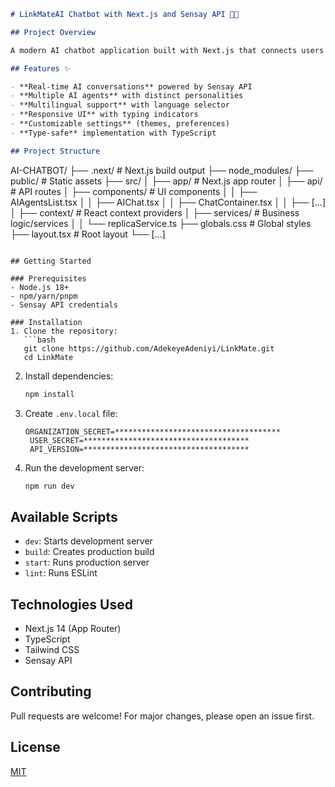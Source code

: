 ```markdown
# LinkMateAI Chatbot with Next.js and Sensay API 🤖💬

## Project Overview

A modern AI chatbot application built with Next.js that connects users through Sensay API, featuring multilingual support, customizable AI agents, and real-time conversation capabilities.

## Features ✨

- **Real-time AI conversations** powered by Sensay API
- **Multiple AI agents** with distinct personalities
- **Multilingual support** with language selector
- **Responsive UI** with typing indicators
- **Customizable settings** (themes, preferences)
- **Type-safe** implementation with TypeScript

## Project Structure
```

AI-CHATBOT/
├── .next/ # Next.js build output
├── node_modules/
├── public/ # Static assets
├── src/
│ ├── app/ # Next.js app router
│ ├── api/ # API routes
│ ├── components/ # UI components
│ │ ├── AIAgentsList.tsx
│ │ ├── AIChat.tsx
│ │ ├── ChatContainer.tsx
│ │ ├── [...]
│ ├── context/ # React context providers
│ ├── services/ # Business logic/services
│ │ └── replicaService.ts
├── globals.css # Global styles
├── layout.tsx # Root layout
└── [...]

````

## Getting Started

### Prerequisites
- Node.js 18+
- npm/yarn/pnpm
- Sensay API credentials

### Installation
1. Clone the repository:
   ```bash
   git clone https://github.com/AdekeyeAdeniyi/LinkMate.git
   cd LinkMate
````

2. Install dependencies:

   ```bash
   npm install
   ```

3. Create `.env.local` file:

   ```env
   ORGANIZATION_SECRET=*************************************
    USER_SECRET=*************************************
    API_VERSION=*************************************
   ```

4. Run the development server:
   ```bash
   npm run dev
   ```

## Available Scripts

- `dev`: Starts development server
- `build`: Creates production build
- `start`: Runs production server
- `lint`: Runs ESLint

## Technologies Used

- Next.js 14 (App Router)
- TypeScript
- Tailwind CSS
- Sensay API

## Contributing

Pull requests are welcome! For major changes, please open an issue first.

## License

[MIT](LICENSE)

```

```
